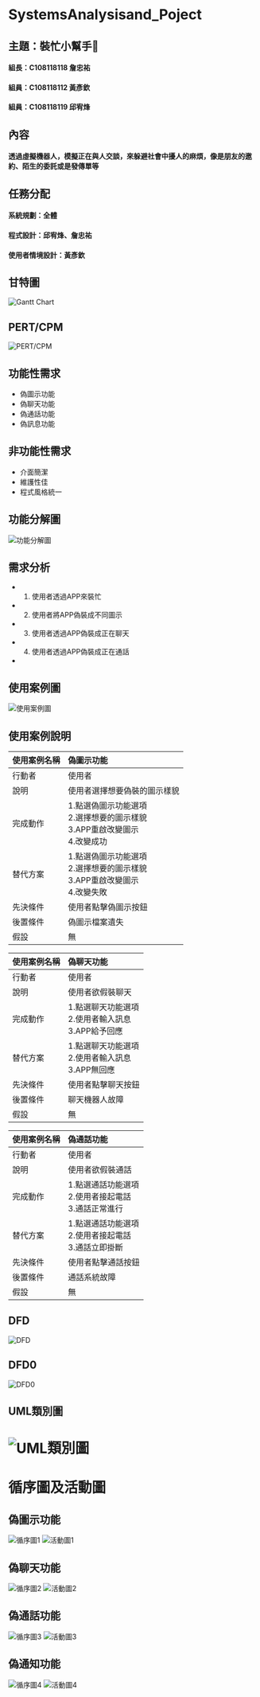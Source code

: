 # SystemsAnalysisand_Poject

## 主題：裝忙小幫手:robot:
#### 組長：C108118118 詹忠祐
#### 組員：C108118112 黃彥欽
#### 組員：C108118119 邱宥烽

## 內容
#### 透過虛擬機器人，模擬正在與人交談，來躲避社會中擾人的麻煩，像是朋友的邀約、陌生的委託或是發傳單等

## 任務分配
#### 系統規劃：全體
#### 程式設計：邱宥烽、詹忠祐
#### 使用者情境設計：黃彥欽

## 甘特圖
![Gantt Chart](https://raw.githubusercontent.com/m0001123/SystemsAnalysisand_Poject/main/Gantt%20Chart.png)
## PERT/CPM
![PERT/CPM](https://i.imgur.com/DiPLuaD.jpg)

## 功能性需求
* 偽圖示功能
* 偽聊天功能
* 偽通話功能
* 偽訊息功能

## 非功能性需求
* 介面簡潔
* 維護性佳
* 程式風格統一

## 功能分解圖
![功能分解圖](https://github.com/m0001123/SystemsAnalysisand_Poject/blob/main/%E7%B3%BB%E7%B5%B1%E5%88%86%E6%9E%90%E8%88%87%E8%A8%AD%E8%A8%88%E5%B0%88%E6%A1%88%E5%8A%9F%E8%83%BD%E5%88%86%E8%A7%A3%E5%9C%96.jpg?raw=true)

## 需求分析
* 1. 使用者透過APP來裝忙
* 2. 使用者將APP偽裝成不同圖示
* 3. 使用者透過APP偽裝成正在聊天
* 4. 使用者透過APP偽裝成正在通話
*  

## 使用案例圖
![使用案例圖](https://github.com/m0001123/SystemsAnalysisand_Poject/blob/main/%E7%B3%BB%E7%B5%B1%E5%88%86%E6%9E%90%E8%88%87%E8%A8%AD%E8%A8%88%E5%B0%88%E6%A1%88%E4%BD%BF%E7%94%A8%E6%A1%88%E4%BE%8B%E5%9C%96.jpg?raw=true)

## 使用案例說明
|使用案例名稱|偽圖示功能|
|:---|:---|
|行動者|使用者|
|說明|使用者選擇想要偽裝的圖示樣貌|
|完成動作|1.點選偽圖示功能選項</br>2.選擇想要的圖示樣貌</br>3.APP重啟改變圖示</br>4.改變成功|
|替代方案|1.點選偽圖示功能選項</br>2.選擇想要的圖示樣貌</br>3.APP重啟改變圖示</br>4.改變失敗|
|先決條件|使用者點擊偽圖示按鈕|
|後置條件|偽圖示檔案遺失|
|假設|無|

|使用案例名稱|偽聊天功能|
|:---|:---|
|行動者|使用者|
|說明|使用者欲假裝聊天|
|完成動作|1.點選聊天功能選項</br>2.使用者輸入訊息</br>3.APP給予回應|
|替代方案|1.點選聊天功能選項</br>2.使用者輸入訊息</br>3.APP無回應|
|先決條件|使用者點擊聊天按鈕|
|後置條件|聊天機器人故障|
|假設|無|

|使用案例名稱|偽通話功能|
|:---|:---|
|行動者|使用者|
|說明|使用者欲假裝通話|
|完成動作|1.點選通話功能選項</br>2.使用者接起電話</br>3.通話正常進行|
|替代方案|1.點選通話功能選項</br>2.使用者接起電話</br>3.通話立即掛斷|
|先決條件|使用者點擊通話按鈕|
|後置條件|通話系統故障|
|假設|無|

## DFD
![DFD](https://raw.githubusercontent.com/m0001123/SystemsAnalysisand_Poject/main/DFD.jpg)

## DFD0
![DFD0](https://raw.githubusercontent.com/m0001123/SystemsAnalysisand_Poject/main/DFD0.jpg)

## UML類別圖
![UML類別圖](https://github.com/m0001123/SystemsAnalysisand_Poject/blob/main/UML%E9%A1%9E%E5%88%A5%E5%9C%96.png?raw=true)
===

# 循序圖及活動圖
## 偽圖示功能
![循序圖1](https://github.com/m0001123/SystemsAnalysisand_Poject/blob/main/%E5%BE%AA%E5%BA%8F%E5%9C%961.png?raw=true)
![活動圖1](https://github.com/m0001123/SystemsAnalysisand_Poject/blob/main/%E6%B4%BB%E5%8B%95%E5%9C%961.png?raw=true)

## 偽聊天功能
![循序圖2](https://github.com/m0001123/SystemsAnalysisand_Poject/blob/main/%E5%BE%AA%E5%BA%8F%E5%9C%962.png?raw=true)
![活動圖2](https://github.com/m0001123/SystemsAnalysisand_Poject/blob/main/%E6%B4%BB%E5%8B%95%E5%9C%962.png?raw=true)

## 偽通話功能
![循序圖3](https://github.com/m0001123/SystemsAnalysisand_Poject/blob/main/%E5%BE%AA%E5%BA%8F%E5%9C%963.png?raw=true)
![活動圖3](https://github.com/m0001123/SystemsAnalysisand_Poject/blob/main/%E6%B4%BB%E5%8B%95%E5%9C%963.png?raw=true)

## 偽通知功能
![循序圖4](https://github.com/m0001123/SystemsAnalysisand_Poject/blob/main/%E5%BE%AA%E5%BA%8F%E5%9C%964.png?raw=true)
![活動圖4](https://github.com/m0001123/SystemsAnalysisand_Poject/blob/main/%E6%B4%BB%E5%8B%95%E5%9C%964.png?raw=true)
